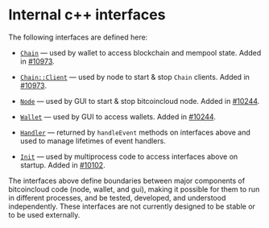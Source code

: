 # Internal c++ interfaces

The following interfaces are defined here:

* [`Chain`](chain.h) — used by wallet to access blockchain and mempool state. Added in [#10973](https://github.com/bitcoincloud/bitcoincloud/pull/10973).

* [`Chain::Client`](chain.h) — used by node to start & stop `Chain` clients. Added in [#10973](https://github.com/bitcoincloud/bitcoincloud/pull/10973).

* [`Node`](node.h) — used by GUI to start & stop bitcoincloud node. Added in [#10244](https://github.com/bitcoincloud/bitcoincloud/pull/10244).

* [`Wallet`](wallet.h) — used by GUI to access wallets. Added in [#10244](https://github.com/bitcoincloud/bitcoincloud/pull/10244).

* [`Handler`](handler.h) — returned by `handleEvent` methods on interfaces above and used to manage lifetimes of event handlers.

* [`Init`](init.h) — used by multiprocess code to access interfaces above on startup. Added in [#10102](https://github.com/bitcoincloud/bitcoincloud/pull/10102).

The interfaces above define boundaries between major components of bitcoincloud code (node, wallet, and gui), making it possible for them to run in different processes, and be tested, developed, and understood independently. These interfaces are not currently designed to be stable or to be used externally.
